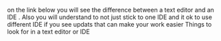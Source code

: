 on the link below you will see the difference between a text editor and an IDE .
Also you will understand to not just stick to one IDE and it ok to use different IDE if you see updats that can make your work easier
Things to look for in a text editor or IDE
